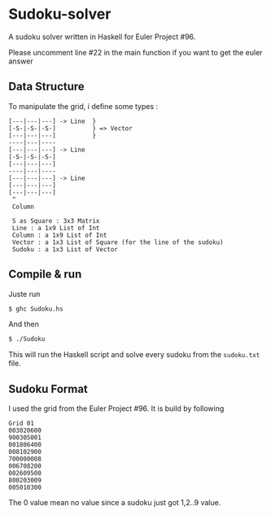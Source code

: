 # Sudoku-solver
A sudoku solver written in Haskell for Euler Project #96.

Please uncomment line #22 in the main function if you want to get the euler answer

## Data Structure

To manipulate the grid, i define some types :
```
[---|---|---] -> Line  }
[-S-|-S-|-S-]          } => Vector
[---|---|---]          }
----|---|----
[---|---|---] -> Line
[-S-|-S-|-S-]
[---|---|---]
----|---|----
[---|---|---] -> Line
[---|---|---]
[---|---|---]
 ^
 Column

 S as Square : 3x3 Matrix
 Line : a 1x9 List of Int
 Column : a 1x9 List of Int
 Vector : a 1x3 List of Square (for the line of the sudoku)
 Sudoku : a 1x3 List of Vector
```

## Compile & run

Juste run
```sh
$ ghc Sudoku.hs
```

And then
```sh
$ ./Sudoku
```

This will run the Haskell script and solve every sudoku from the ```sudoku.txt``` file.

## Sudoku Format
I used the grid from the Euler Project #96. It is build by following

```
Grid 01
003020600
900305001
001806400
008102900
700000008
006708200
002609500
800203009
005010300
```

The 0 value mean no value since a sudoku just got 1,2..9 value.
